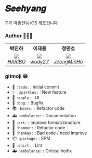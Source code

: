 # 𝑺𝒆𝒆𝒉𝒚𝒂𝒏𝒈
11기 떡좋진팀 iOS 레포입니다

### Author 👩‍👦‍👦
<table>
    <tr align="center">
        <td><B>박진하<B></td>
        <td><B>이재용<B></td>
        <td><B>정민호<B></td>
    </tr>
    <tr align="center">
        <td>
            <img src="https://github.com/HARlBO.png?size=100">
            <br>
            <a href="https://github.com/HARlBO"><I>HARlBO</I></a>
        </td>
        <td>
            <img src="https://github.com/wody27.png?size=100">
            <br>
            <a href="https://github.com/wody27"><I>wody27</I></a>
        </td>
        <td>
            <img src="https://github.com/JeongMinHo.png?size=100">
            <br>
            <a href="https://github.com/JeongMinHo"><I>JeongMinHo</I></a>
        </td>
    </tr>
</table>

  
### gitmoji 😁
* :tada: `:tada:` : Initial commit
* :sparkles: `:sparkles:` : New feature
* :apple: `:apple:` : UI
* :bug: `:bug:` : Bugfix
* :books: `:books:` : Refactor code
* :ambulance: `:ambulance:` : Documentation
* :art: `:art:` : Improve format/structure
* :hammer: `:hammer:` : Refactor code
* :hankey: `:hankey:` : Bad code / need improve
* :package: `:package:` : SPM
* :shirt: `:shirt:` : Lint
* :ambulance: `:ambulance:` : Critical hotfix	
